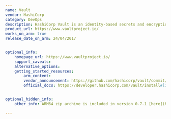 ```yaml
---
name: Vault
vendor: HashiCorp
category: DevOps
description: HashiCorp Vault is an identity-based secrets and encryption management system.
product_url: https://www.vaultproject.io/
works_on_arm: true
release_date_on_arm: 24/04/2017


optional_info:
    homepage_url: https://www.vaultproject.io/
    support_caveats:
    alternative_options:
    getting_started_resources:
        arm_content:
        vendor_announcement: https://github.com/hashicorp/vault/commit/7bce60290f2103365c4fedd9e28fbb28c0930fa1
        official_docs: https://developer.hashicorp.com/vault/install#linux


optional_hidden_info:
    other_info: ARM64 zip archive is included in version 0.7.1 [here](https://releases.hashicorp.com/vault/0.7.1/).

---
```


